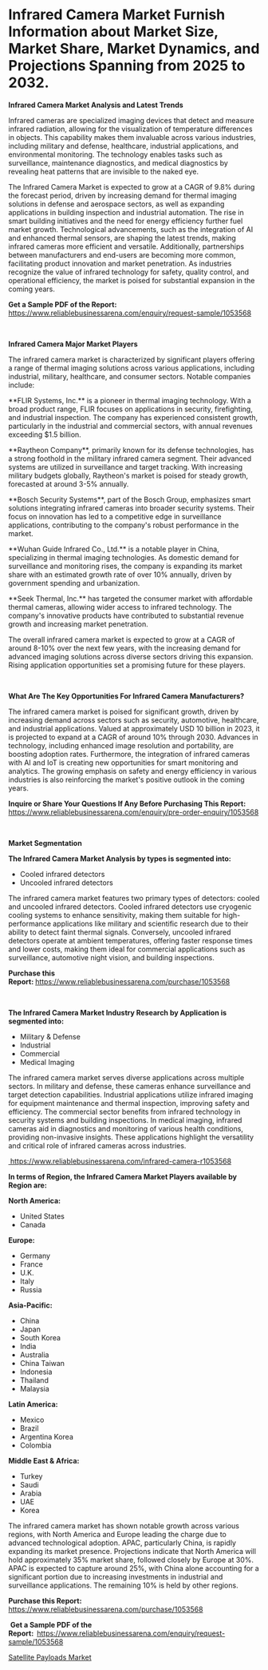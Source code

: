 <p><h1>Infrared Camera Market Furnish Information about Market Size, Market Share, Market Dynamics, and Projections Spanning from 2025 to 2032.</h1></p><p><strong>Infrared Camera Market Analysis and Latest Trends</strong></p>
<p><p>Infrared cameras are specialized imaging devices that detect and measure infrared radiation, allowing for the visualization of temperature differences in objects. This capability makes them invaluable across various industries, including military and defense, healthcare, industrial applications, and environmental monitoring. The technology enables tasks such as surveillance, maintenance diagnostics, and medical diagnostics by revealing heat patterns that are invisible to the naked eye.</p><p>The Infrared Camera Market is expected to grow at a CAGR of 9.8% during the forecast period, driven by increasing demand for thermal imaging solutions in defense and aerospace sectors, as well as expanding applications in building inspection and industrial automation. The rise in smart building initiatives and the need for energy efficiency further fuel market growth. Technological advancements, such as the integration of AI and enhanced thermal sensors, are shaping the latest trends, making infrared cameras more efficient and versatile. Additionally, partnerships between manufacturers and end-users are becoming more common, facilitating product innovation and market penetration. As industries recognize the value of infrared technology for safety, quality control, and operational efficiency, the market is poised for substantial expansion in the coming years.</p></p>
<p><strong>Get a Sample PDF of the Report:&nbsp;</strong> <a href="https://www.reliablebusinessarena.com/enquiry/request-sample/1053568?utm_campaign=1902&utm_medium=2&utm_source=Github&utm_content=ia&utm_term=16022025&utm_id=infrared-camera">https://www.reliablebusinessarena.com/enquiry/request-sample/1053568</a></p>
<p>&nbsp;</p>
<p><strong>Infrared Camera Major Market Players</strong></p>
<p><p>The infrared camera market is characterized by significant players offering a range of thermal imaging solutions across various applications, including industrial, military, healthcare, and consumer sectors. Notable companies include:</p><p>**FLIR Systems, Inc.** is a pioneer in thermal imaging technology. With a broad product range, FLIR focuses on applications in security, firefighting, and industrial inspection. The company has experienced consistent growth, particularly in the industrial and commercial sectors, with annual revenues exceeding $1.5 billion.</p><p>**Raytheon Company**, primarily known for its defense technologies, has a strong foothold in the military infrared camera segment. Their advanced systems are utilized in surveillance and target tracking. With increasing military budgets globally, Raytheon's market is poised for steady growth, forecasted at around 3-5% annually.</p><p>**Bosch Security Systems**, part of the Bosch Group, emphasizes smart solutions integrating infrared cameras into broader security systems. Their focus on innovation has led to a competitive edge in surveillance applications, contributing to the company's robust performance in the market.</p><p>**Wuhan Guide Infrared Co., Ltd.** is a notable player in China, specializing in thermal imaging technologies. As domestic demand for surveillance and monitoring rises, the company is expanding its market share with an estimated growth rate of over 10% annually, driven by government spending and urbanization.</p><p>**Seek Thermal, Inc.** has targeted the consumer market with affordable thermal cameras, allowing wider access to infrared technology. The company's innovative products have contributed to substantial revenue growth and increasing market penetration.</p><p>The overall infrared camera market is expected to grow at a CAGR of around 8-10% over the next few years, with the increasing demand for advanced imaging solutions across diverse sectors driving this expansion. Rising application opportunities set a promising future for these players.</p></p>
<p>&nbsp;</p>
<p><strong>What Are The Key Opportunities For Infrared Camera Manufacturers?</strong></p>
<p><p>The infrared camera market is poised for significant growth, driven by increasing demand across sectors such as security, automotive, healthcare, and industrial applications. Valued at approximately USD 10 billion in 2023, it is projected to expand at a CAGR of around 10% through 2030. Advances in technology, including enhanced image resolution and portability, are boosting adoption rates. Furthermore, the integration of infrared cameras with AI and IoT is creating new opportunities for smart monitoring and analytics. The growing emphasis on safety and energy efficiency in various industries is also reinforcing the market's positive outlook in the coming years.</p></p>
<p><strong>Inquire or Share Your Questions If Any Before Purchasing This Report:</strong> <a href="https://www.reliablebusinessarena.com/enquiry/pre-order-enquiry/1053568?utm_campaign=1902&utm_medium=2&utm_source=Github&utm_content=ia&utm_term=16022025&utm_id=infrared-camera">https://www.reliablebusinessarena.com/enquiry/pre-order-enquiry/1053568</a></p>
<p>&nbsp;</p>
<p><strong>Market Segmentation</strong></p>
<p><strong>The Infrared Camera Market Analysis by types is segmented into:</strong></p>
<p><ul><li>Cooled infrared detectors</li><li>Uncooled infrared detectors</li></ul></p>
<p><p>The infrared camera market features two primary types of detectors: cooled and uncooled infrared detectors. Cooled infrared detectors use cryogenic cooling systems to enhance sensitivity, making them suitable for high-performance applications like military and scientific research due to their ability to detect faint thermal signals. Conversely, uncooled infrared detectors operate at ambient temperatures, offering faster response times and lower costs, making them ideal for commercial applications such as surveillance, automotive night vision, and building inspections.</p></p>
<p><strong>Purchase this Report:&nbsp;</strong><a href="https://www.reliablebusinessarena.com/purchase/1053568?utm_campaign=1902&utm_medium=2&utm_source=Github&utm_content=ia&utm_term=16022025&utm_id=infrared-camera">https://www.reliablebusinessarena.com/purchase/1053568</a></p>
<p>&nbsp;</p>
<p><strong>The Infrared Camera Market Industry Research by Application is segmented into:</strong></p>
<p><ul><li>Military & Defense</li><li>Industrial</li><li>Commercial</li><li>Medical Imaging</li></ul></p>
<p><p>The infrared camera market serves diverse applications across multiple sectors. In military and defense, these cameras enhance surveillance and target detection capabilities. Industrial applications utilize infrared imaging for equipment maintenance and thermal inspection, improving safety and efficiency. The commercial sector benefits from infrared technology in security systems and building inspections. In medical imaging, infrared cameras aid in diagnostics and monitoring of various health conditions, providing non-invasive insights. These applications highlight the versatility and critical role of infrared cameras across industries.</p></p>
<p><a href="https://www.reliablebusinessarena.com/infrared-camera-r1053568?utm_campaign=1902&utm_medium=2&utm_source=Github&utm_content=ia&utm_term=16022025&utm_id=infrared-camera">&nbsp;https://www.reliablebusinessarena.com/infrared-camera-r1053568</a></p>
<p><strong>In terms of Region, the Infrared Camera Market Players available by Region are:</strong></p>
<p>
    <p> <strong> North America: </strong>
        <ul>
            <li>United States</li>
            <li>Canada</li>
        </ul>
        </p> 
    <p> <strong> Europe: </strong>
        <ul>
            <li>Germany</li>
            <li>France</li>
            <li>U.K.</li>
            <li>Italy</li>
            <li>Russia</li>
        </ul>
        </p> 
    <p> <strong> Asia-Pacific: </strong>
        <ul>
            <li>China</li>
            <li>Japan</li>
            <li>South Korea</li>
            <li>India</li>
            <li>Australia</li>
            <li>China Taiwan</li>
            <li>Indonesia</li>
            <li>Thailand</li>
            <li>Malaysia</li>
        </ul>
        </p> 
    <p> <strong> Latin America: </strong>
        <ul>
            <li>Mexico</li>
            <li>Brazil</li>
            <li>Argentina Korea</li>
            <li>Colombia</li>
        </ul>
        </p> 
    <p> <strong> Middle East & Africa: </strong>
        <ul>
            <li>Turkey</li>
            <li>Saudi</li>
            <li>Arabia</li>
            <li>UAE</li>
            <li>Korea</li>
        </ul>
    </p>
    </p>
<p><p>The infrared camera market has shown notable growth across various regions, with North America and Europe leading the charge due to advanced technological adoption. APAC, particularly China, is rapidly expanding its market presence. Projections indicate that North America will hold approximately 35% market share, followed closely by Europe at 30%. APAC is expected to capture around 25%, with China alone accounting for a significant portion due to increasing investments in industrial and surveillance applications. The remaining 10% is held by other regions.</p></p>
<p><strong>Purchase this Report: </strong><a href="https://www.reliablebusinessarena.com/purchase/1053568?utm_campaign=1902&utm_medium=2&utm_source=Github&utm_content=ia&utm_term=16022025&utm_id=infrared-camera">https://www.reliablebusinessarena.com/purchase/1053568</a></p>
<p>&nbsp;<strong>Get a Sample PDF of the Report:&nbsp;&nbsp;</strong><a href="https://www.reliablebusinessarena.com/enquiry/request-sample/1053568?utm_campaign=1902&utm_medium=2&utm_source=Github&utm_content=ia&utm_term=16022025&utm_id=infrared-camera">https://www.reliablebusinessarena.com/enquiry/request-sample/1053568</a></p>
<p><strong></strong></p>
<p><p><a href="https://github.com/rahu1506/Market-Research-Report-List-6/blob/main/satellite-payloads-market.md?utm_campaign=1902&utm_medium=2&utm_source=Github&utm_content=ia&utm_term=16022025&utm_id=infrared-camera">Satellite Payloads Market</a></p></p>